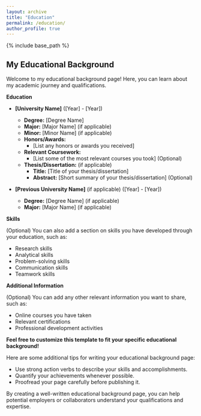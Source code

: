```yaml
---
layout: archive
title: "Education"
permalink: /education/
author_profile: true
---
```


{% include base_path %}

## My Educational Background

Welcome to my educational background page! Here, you can learn about my academic journey and qualifications.

**Education**

* **[University Name]** ([Year] - [Year])
    * **Degree:** [Degree Name]
    * **Major:** [Major Name] (if applicable)
    * **Minor:** [Minor Name] (if applicable)
    * **Honors/Awards:** 
        * [List any honors or awards you received]
    * **Relevant Coursework:**
        * [List some of the most relevant courses you took] (Optional)
    * **Thesis/Dissertation:** (if applicable)
        * **Title:** [Title of your thesis/dissertation]
        * **Abstract:** [Short summary of your thesis/dissertation] (Optional)

* **[Previous University Name]** (if applicable) ([Year] - [Year])
    * **Degree:** [Degree Name] (if applicable)
    * **Major:** [Major Name] (if applicable)

**Skills**

(Optional) You can also add a section on skills you have developed through your education, such as:

* Research skills
* Analytical skills
* Problem-solving skills
* Communication skills
* Teamwork skills

**Additional Information**

(Optional) You can add any other relevant information you want to share, such as:

* Online courses you have taken
* Relevant certifications
* Professional development activities

**Feel free to customize this template to fit your specific educational background!**

Here are some additional tips for writing your educational background page:

* Use strong action verbs to describe your skills and accomplishments.
* Quantify your achievements whenever possible.
* Proofread your page carefully before publishing it.

By creating a well-written educational background page, you can help potential employers or collaborators understand your qualifications and expertise.